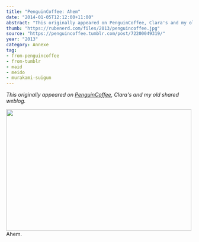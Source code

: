```yaml
---
title: "PenguinCoffee: Ahem"
date: "2014-01-05T12:12:00+11:00"
abstract: "This originally appeared on PenguinCoffee, Clara's and my old shared weblog."
thumb: "https://rubenerd.com/files/2013/penguincoffee.jpg"
source: "https://penguincoffee.tumblr.com/post/72200049319/"
year: "2013"
category: Annexe
tag:
- from-penguincoffee
- from-tumblr
- maid
- meido
- murakami-suigun
---
```

*This originally appeared on [PenguinCoffee](https://rubenerd.com/tag/from-penguincoffee/), Clara's and my old shared weblog.*

<img src="https://rubenerd.com/files/museum/penguincoffee-72200049319@1x.jpg" alt="" style="width:500px; height:328px;" srcset="https://rubenerd.com/files/museum/penguincoffee-72200049319@1x.jpg 1x, https://rubenerd.com/files/museum/penguincoffee-72200049319@2x.jpg 2x" />
Ahem.

